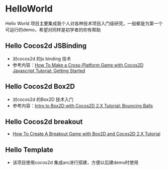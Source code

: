 HelloWorld
==========

Hello World 项目主要集成我个人对各种技术项目入门级研究，一般都是为第一个可运行的demo，希望对同样是初学者的你有帮助


Hello Cocos2d JSBinding
-----------------------------

  * 对cocos2d 的js binding 技术
  * 参考内容：[How To Make a Cross-Platform Game with Cocos2D Javascript Tutorial: Getting Started][1]

Hello Cocos2d Box2D
-----------------------------

  * 对cocos2d 的Box2D 技术入门
  * 参考内容：[Intro to Box2D with Cocos2D 2.X Tutorial: Bouncing Balls][2]

Hello Cocos2d breakout
-----------------------------

  * [How To Create A Breakout Game with Box2D and Cocos2D 2.X Tutorial][3]

Hello Template
-----------------------------
  * 该项目使用cocos2d 集成arc进行搭建，方便以后建demo时使用

[1]:http://www.raywenderlich.com/32970/how-to-make-a-cross-platform-game-with-cocos2d-javascript-tutorial-getting-started?utm_source=feedburner&utm_medium=feed&utm_campaign=Feed%3A+RayWenderlich+%28Ray+Wenderlich+%7C+iPhone+Developer+and+Gamer%29
[2]:http://www.raywenderlich.com/28602/intro-to-box2d-with-cocos2d-2-x-tutorial-bouncing-balls
[3]:http://www.raywenderlich.com/28604/how-to-create-a-breakout-game-with-box2d-and-cocos2d-2-x-tutorial-part-1

